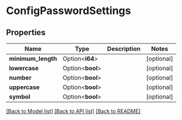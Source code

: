 # ConfigPasswordSettings

## Properties

Name | Type | Description | Notes
------------ | ------------- | ------------- | -------------
**minimum_length** | Option<**i64**> |  | [optional]
**lowercase** | Option<**bool**> |  | [optional]
**number** | Option<**bool**> |  | [optional]
**uppercase** | Option<**bool**> |  | [optional]
**symbol** | Option<**bool**> |  | [optional]

[[Back to Model list]](../README.md#documentation-for-models) [[Back to API list]](../README.md#documentation-for-api-endpoints) [[Back to README]](../README.md)


